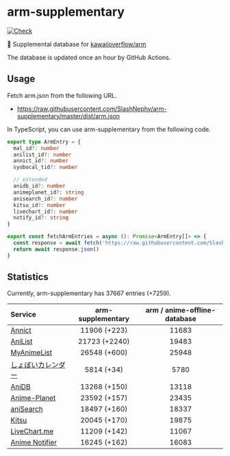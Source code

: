 # arm-supplementary

[![Check](https://github.com/SlashNephy/arm-supplementary/actions/workflows/check-node.yml/badge.svg)](https://github.com/SlashNephy/arm-supplementary/actions/workflows/check-node.yml)

💊 Supplemental database for [kawaiioverflow/arm](https://github.com/kawaiioverflow/arm)

The database is updated once an hour by GitHub Actions.

## Usage

Fetch arm.json from the following URL.

- https://raw.githubusercontent.com/SlashNephy/arm-supplementary/master/dist/arm.json

In TypeScript, you can use arm-supplementary from the following code.

```TypeScript
export type ArmEntry = {
  mal_id?: number
  anilist_id?: number
  annict_id?: number
  syobocal_tid?: number

  // extended
  anidb_id?: number
  animeplanet_id?: string
  anisearch_id?: number
  kitsu_id?: number
  livechart_id?: number
  notify_id?: string
}

export const fetchArmEntries = async (): Promise<ArmEntry[]> => {
  const response = await fetch('https://raw.githubusercontent.com/SlashNephy/arm-supplementary/master/dist/arm.json')
  return await response.json()
}
```

## Statistics

Currently, arm-supplementary has 37667 entries (+7259).

| Service                                     | arm-supplementary | arm / anime-offline-database |
| :------------------------------------------ | :---------------: | :--------------------------: |
| [Annict](https://annict.com)                |   11906 (+223)    |            11683             |
| [AniList](https://anilist.co)               |   21723 (+2240)   |            19483             |
| [MyAnimeList](https://myanimelist.net)      |   26548 (+600)    |            25948             |
| [しょぼいカレンダー](https://cal.syoboi.jp) |    5814 (+34)     |             5780             |
| [AniDB](https://anidb.net)                  |   13268 (+150)    |            13118             |
| [Anime-Planet](https://anime-planet.com)    |   23592 (+157)    |            23435             |
| [aniSearch](https://anisearch.com)          |   18497 (+160)    |            18337             |
| [Kitsu](https://kitsu.io)                   |   20045 (+170)    |            19875             |
| [LiveChart.me](https://livechart.me)        |   11209 (+142)    |            11067             |
| [Anime Notifier](https://notify.moe)        |   16245 (+162)    |            16083             |
